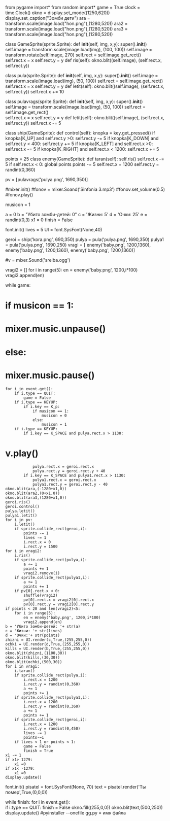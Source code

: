 from pygame import*
from random import*
game = True
clock = time.Clock() 
okno = display.set_mode((1250,620)) 
display.set_caption("Зомби дети")
ara = transform.scale(image.load("hon.png"),(1280,520)) 
ara2 = transform.scale(image.load("hon.png"),(1280,520)) 
ara3 = transform.scale(image.load("hon.png"),(1280,520)) 

class GameSprite(sprite.Sprite):
    def __init__(self, img, x,y):
        super().__init__()
        self.image = transform.scale(image.load(img), (100, 100)) 
        self.image = transform.rotate(self.image, 270)
        self.rect = self.image.get_rect()   
        self.rect.x = x 
        self.rect.y = y
    def ris(self):
        okno.blit((self.image), (self.rect.x, self.rect.y))

class pula(sprite.Sprite):
    def __init__(self, img, x,y):
        super().__init__()
        self.image = transform.scale(image.load(img), (50, 100))
        self.rect = self.image.get_rect()   
        self.rect.x = x 
        self.rect.y = y
    def letit(self):
        okno.blit((self.image), (self.rect.x, self.rect.y))
        self.rect.x += 10

class pulavrags(sprite.Sprite):
    def __init__(self, img, x,y):
        super().__init__()
        self.image = transform.scale(image.load(img), (50, 100)) 
        self.rect = self.image.get_rect()   
        self.rect.x = x 
        self.rect.y = y
    def letit(self):
        okno.blit((self.image), (self.rect.x, self.rect.y))
        self.rect.x -= 5

class ship(GameSprite): 
    def control(self):
        knopka = key.get_pressed()
        if knopka[K_UP] and self.rect.y >0:
            self.rect.y -= 5
        if knopka[K_DOWN] and self.rect.y < 400:
            self.rect.y += 5
        if knopka[K_LEFT] and self.rect.x >0:
            self.rect.x -= 5
        if knopka[K_RIGHT] and self.rect.x < 1200:
            self.rect.x += 5

points = 25
class enemy(GameSprite):
    def taran(self):
        self.ris()
        self.rect.x -= 5
        if self.rect.x < 0:
            global points
            points -= 5
            self.rect.x = 1200
            self.rect.y = randint(0,360)

pv = [pulavrags('pulya.png', 1690,350)]

#mixer.init()
#fonov = mixer.Soand('Sinfonia 3.mp3')
#fonov.set_volume(0.5)
#fonov.play()

musicon = 1

a = 0
b = "Убито зомби-детей: 0"
c = 'Жизни: 5'
d = 'Очки: 25'
e = randint(0,3)
x1 = 0
finish = False

font.init()
lives = 5
UI = font.SysFont(None,40)

geroi = ship('kora.png', 690,350)
pulya = pula('pulya.png', 1690,350)
pulya1 = pula('pulya.png', 1690,250)
vragi = [
enemy('baby.png', 1200,1360),
enemy('baby.png', 1200,1360),
enemy('baby.png', 1200,1360)]

#v = mixer.Sound('srelba.ogg')

vragi2 = []
for i in range(5):
    en = enemy('baby.png', 1200,i*100)
    vragi2.append(en)

while game:
#    if musicon == 1:
#        mixer.music.unpause()
#    else:
#        mixer.music.pause()
    for i in event.get():  
        if i.type == QUIT: 
            game = False
        if i.type == KEYUP:
            if i.key == K_p:
                if musicon == 1:
                    musicon = 0
                else:
                    musicon = 1
        if i.type == KEYUP:
            if i.key == K_SPACE and pulya.rect.x > 1130:
#                v.play()
                pulya.rect.x = geroi.rect.x 
                pulya.rect.y = geroi.rect.y + 40
            if i.key == K_SPACE and pulya1.rect.x > 1130:
                pulya1.rect.x = geroi.rect.x 
                pulya1.rect.y = geroi.rect.y - 40
    okno.blit(ara,(-1280+x1,0))
    okno.blit(ara2,(0+x1,0))
    okno.blit(ara3,(1280+x1,0)) 
    geroi.ris()
    geroi.control()
    pulya.letit()
    pulya1.letit()
    for i in pv:
        i.letit()
        if sprite.collide_rect(geroi,i):
            points -= 1
            lives -= 1
            i.rect.x = 0
            i.rect.y = 1500
    for i in vragi2:
        i.ris()
        if sprite.collide_rect(pulya,i):
            a += 1
            points += 1
            vragi2.remove(i)
        if sprite.collide_rect(pulya1,i):
            a += 1
            points += 1
        if pv[0].rect.x < 0:
            shuffle(vragi2)
            pv[0].rect.x = vragi2[0].rect.x
            pv[0].rect.y = vragi2[0].rect.y
    if points < 20 and len(vragi2)<5:
        for i in range(5):
            en = enemy('baby.png', 1200,i*100)
            vragi2.append(en)   
    b = 'Убито зомби-детей: '+ str(a)   
    c = 'Жизни: '+ str(lives)
    d = 'Очки:'+ str(points)
    zhizni = UI.render(c,True,(255,255,0))
    ochki = UI.render(d,True,(255,255,0))
    kills = UI.render(b,True,(255,255,0))
    okno.blit(zhizni,(1100,30))
    okno.blit(kills,(30,30))
    okno.blit(ochki,(500,30))
    for i in vragi:
        i.taran()
        if sprite.collide_rect(pulya,i):
            i.rect.x = 1200 
            i.rect.y = randint(0,360)
            a += 1
            points += 1
        if sprite.collide_rect(pulya1,i):
            i.rect.x = 1200 
            i.rect.y = randint(0,360)
            a += 1
            points += 1
        if sprite.collide_rect(geroi,i):
            i.rect.x = 1200
            i.rect.y = randint(0,450)
            lives -= 1
            points-=1
        if lives < 1 or points < 1:
            game = False
            finish = True
    x1 -= 1
    if x1> 1279:
        x1 =0
    if x1< -1279:
        x1 =0   
    display.update()

font.init()
pisatel = font.SysFont(None, 70)
text = pisatel.render('Ты помер',True,(0,0,0))

while finish:
    for i in event.get():  
        if i.type == QUIT: 
            finish = False
    okno.fill((255,0,0))
    okno.blit(text,(500,250))
    display.update()
#pyinstaller --onefile gg.py = имя файла
